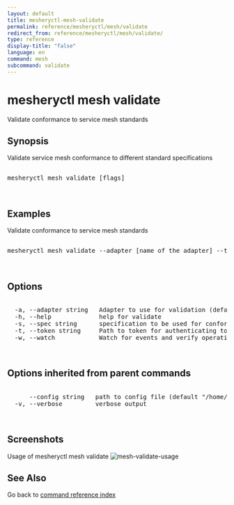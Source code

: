```yaml
---
layout: default
title: mesheryctl-mesh-validate
permalink: reference/mesheryctl/mesh/validate
redirect_from: reference/mesheryctl/mesh/validate/
type: reference
display-title: "false"
language: en
command: mesh
subcommand: validate
---
```


# mesheryctl mesh validate

Validate conformance to service mesh standards

## Synopsis

Validate service mesh conformance to different standard specifications

<pre class='codeblock-pre'>
<div class='codeblock'>
mesheryctl mesh validate [flags]

</div>
</pre> 

## Examples

Validate conformance to service mesh standards
<pre class='codeblock-pre'>
<div class='codeblock'>
mesheryctl mesh validate --adapter [name of the adapter] --tokenPath [path to token for authentication] --spec [specification to be used for conformance test] --namespace [namespace to be used]

</div>
</pre> 

## Options

<pre class='codeblock-pre'>
<div class='codeblock'>
  -a, --adapter string   Adapter to use for validation (default "meshery-osm")
  -h, --help             help for validate
  -s, --spec string      specification to be used for conformance test (default "smi")
  -t, --token string     Path to token for authenticating to Meshery API
  -w, --watch            Watch for events and verify operation (in beta testing)

</div>
</pre>

## Options inherited from parent commands

<pre class='codeblock-pre'>
<div class='codeblock'>
      --config string   path to config file (default "/home/runner/.meshery/config.yaml")
  -v, --verbose         verbose output

</div>
</pre>

## Screenshots

Usage of mesheryctl mesh validate
![mesh-validate-usage](/assets/img/mesheryctl/mesh-validate.png)

## See Also

Go back to [command reference index](/reference/mesheryctl/) 
